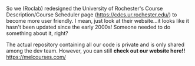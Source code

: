 So we (Roclab) redesigned the University of Rochester's Course Description/Course Scheduler page (https://cdcs.ur.rochester.edu/) to become more user friendly. I mean, just look at their website...it looks like it hasn't been updated since the early 2000s! Someone needed to do something about it, right?

The actual repository containing all our code is private and is only shared among the dev team. However, you can still **check out our website here!!**
https://melcourses.com/
